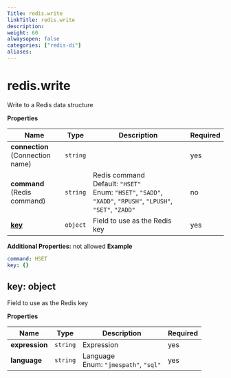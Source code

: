 ```yaml
---
Title: redis.write
linkTitle: redis.write
description: 
weight: 60
alwaysopen: false
categories: ["redis-di"]
aliases: 
---
```


# redis.write

Write to a Redis data structure

**Properties**

| Name                                 | Type     | Description                                                                                                              | Required |
| ------------------------------------ | -------- | ------------------------------------------------------------------------------------------------------------------------ | -------- |
| **connection**<br/>(Connection name) | `string` |                                                                                                                          | yes      |
| **command**<br/>(Redis command)      | `string` | Redis command<br/>Default: `"HSET"`<br/>Enum: `"HSET"`, `"SADD"`, `"XADD"`, `"RPUSH"`, `"LPUSH"`, `"SET"`, `"ZADD"`<br/> | no       |
| [**key**](#key)                      | `object` | Field to use as the Redis key<br/>                                                                                       | yes      |

**Additional Properties:** not allowed
**Example**

```yaml
command: HSET
key: {}
```

<a name="key"></a>

## key: object

Field to use as the Redis key

**Properties**

| Name           | Type     | Description                                   | Required |
| -------------- | -------- | --------------------------------------------- | -------- |
| **expression** | `string` | Expression<br/>                               | yes      |
| **language**   | `string` | Language<br/>Enum: `"jmespath"`, `"sql"`<br/> | yes      |

